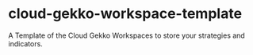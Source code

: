 # cloud-gekko-workspace-template
A Template of the Cloud Gekko Workspaces to store your strategies and indicators.
